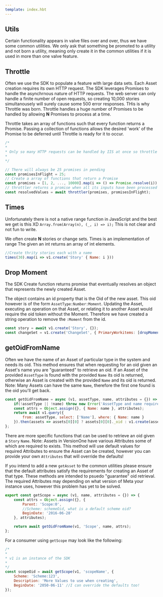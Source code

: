 ```yaml
---
template: index.hbt
---
```

## Utils

Certain functionality appears in valve files over and over, thus we have some
common utilities. We only ask that something be promoted to a utility and not
born a utility, meaning only create it in the common utilities if it is used in more than one valve feature.

## Throttle

Often we use the SDK to populate a feature with large data sets. Each Asset creation
requires its own HTTP request. The SDK leverages Promises to handle the asynchrnous nature of HTTP requests.
The web server can only handle a finite number of open requests, so creating 10,000 stories simultanousely will
surely cause some 500 error responses. THis is why Throttle was born. Throttle handles a huge number of Promises
to be handled by allowing **N** Promises to process at a time.

Throttle takes an array of functions such that every function returns a Promise.
Passing a collection of functions allows the desired 'work' of the Promise to be deferred
until Throttle is ready for it to occur.

```js
/*
*
* Only so many HTTP requests can be handled by IIS at once so throttle them!
*
*/

// There will always be 25 promises in pending
const promisesInFlight = 25;
// Create a array of functions that return a Promise
const promises = [1, 2, ..., 10000].map(i => () => Promise.resolve(i));
// throttler returns a promise when all its inputs have been processed
const resolvedValues = await throttler(promises, promisesInFlight);
```



## Times

Unfortunately there is not a native range function in JavaScript and 
the best we get is this XD `Array.from(Array(n), (_, i) => i);`
This is not clear and not fun to write.

We often create **N** stories or change sets. Times is an implementation of range
The given an int returns an array of int elements.

```js
//Create thrity stories each with a name
times(30).map(i => v1.create('Story' { Name: i }))
```

## Drop Moment

The SDK Create function returns promise that eventually resolves an object that 
represents the newly created Asset.

The object contains an id property that is the Oid of the new asset.
This oid however is of the form `AssetType:Number:Moment`.
Updating the Asset, executing an operation on that Asset,
 or relating it to another Asset would require the oid token without the Moment.
Therefore we have created a string operation to remove the `:Moment` from the id.

```js
const story = await v1.create('Story', {});
const changeSet = v1.create('ChangeSet', { PrimaryWorkitems: [dropMoment(story.id)] })
```


## getOidFromName

Often we have the name of an Asset of particular type in the system and needs its oid.
This method ensures that when requesting for an oid given an Asset's name you are "guaranteed" to
retrieve an oid. If an Asset of the provided `AssetType` is found with the provided `Name` its oid is returned,
otherwise an Asset is created with the provided `Name` and its oid is returned.
Note: Many Assets can have the same `Name`, therefore the first one found is the oid you'll get back.

```js
const getOidFromName = async (v1, assetType, name, attributes = {}) => {
    if(!assetType || !name) throw new Error('AssetType and name required.');
    const attrs = Object.assign({}, { Name: name }, attributes);
    return await v1.query({
        from: assetType, select: ['Name'], where: { Name: name }
    }).then(assets => assets[0][0] ? assets[0][0]._oid : v1.create(assetType, attrs).then(a => dropMoment(a.id)));
};
```

There are more specific functions that can be used to retrieve an oid given a `Story` `Name`.
Note: Assets in VersionOne have various Attributes some of which are required to exists. This method will
use default values for required Attributes to ensure the Asset can be created, however you can provide your own `Attributes` that
will override the defaults!

If you intend to add a new `getAsset` to the common utilities please ensure that 
the default attributes satisfy the requirements for creating an Asset of that type.
These methods are intended to psuedo "guarantee" oid retrieval.
The required Attributes may depending on what version of Meta your instance uses, however this problem has yet to be solved.


```js
export const getScope = async (v1, name, attributes = {}) => {
    const attrs = Object.assign({}, {
        Parent: 'Scope:0',
        //Scheme: schemeOid, what is a default scheme oid?
        BeginDate: '2016-06-28'
    }, attributes);

    return await getOidFromName(v1, 'Scope', name, attrs);
};
```

For a consumer using `getScope` may look like the following:

```js
/*
*
* v1 is an instance of the SDK
*
*/
const scopeOid = await getScope(v1, 'scopeName', {
    Scheme: 'Scheme:123',
    Description: 'More Values to use when creating',
    BeginDate: '2050-06-11' //I can override the defaults too!
});
```